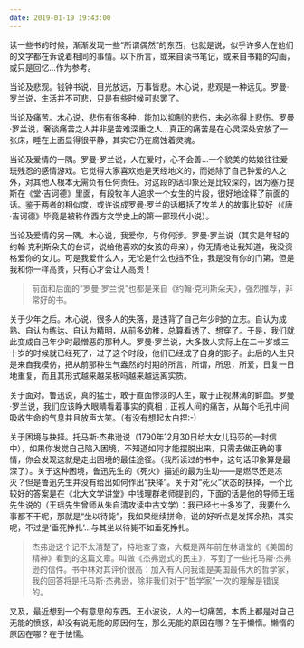 ```yaml
---
date: 2019-01-19 19:43:00
---
```


读一些书的时候，渐渐发现一些“所谓偶然”的东西，也就是说，似乎许多人在他们的文字都在诉说着相同的事情。以下所言，或来自读书笔记，或来自书籍的勾画，或只是回忆...作为参考。


当论及悲观。钱钟书说，目光放远，万事皆悲。木心说，悲观是一种远见。罗曼·罗兰说，生活并不可悲，只是有些时候可悲罢了。


当论及痛苦。木心说，悲伤有很多种，能加以抑制的悲伤，未必称得上悲伤。罗曼·罗兰说，奢谈痛苦之人并非是苦难深重之人...真正的痛苦是在心灵深处安放了一张床，睡在上面显得很平静，其实它仍在腐蚀着灵魂。


当论及爱情的一隅。罗曼·罗兰说，人在爱时，心不会善...一个貌美的姑娘往往爱玩残忍的感情游戏。它觉得大家喜欢她是天经地义的，而她除了自己钟爱的人之外，对其他人根本无需负有任何责任。对这段的话印象还是比较深的，因为塞万提斯在《堂·吉诃德》里面，有段牧羊人追求一个女生的片段，很好地诠释了前面的话。鉴于两者的相似度，或许说成罗曼·罗兰的话概括了牧羊人的故事比较好（《唐·吉诃德》毕竟是被称作西方文学史上的第一部现代小说）。


当论及爱情的另一隅。木心说，我爱你，与你何涉。罗曼·罗兰说（其实是年轻的约翰·克利斯朵夫的台词，说给他喜欢的女孩的母亲），你无情地让我知道，我没资格爱你的女儿。可是我爱什么人，无论是什么也挡不住，我是没有你的门第，但是我和你一样高贵，只有心才会让人高贵！
>前面和后面的“罗曼·罗兰说”也都是来自《约翰·克利斯朵夫》，强烈推荐，非常好的书。


关于少年之后。木心说，很多人的失落，是违背了自己年少时的立志。自认为成熟、自认为练达、自认为精明，从前多幼稚，总算看透了、想穿了。于是，我们就此变成自己年少时最憎恶的那种人。罗曼·罗兰说，大多数人实际上在二十岁或三十岁的时候就已经死了，过了这个时段，他们已经成了自身的影子。此后的人生只是来自我模仿，把从前那种生气盎然的时期的所言，所谓，所思，所爱，日复一日地重复，而且其形式越来越呆板吗越来越远离实质。

关于面对。鲁迅说，真的猛士，敢于直面惨淡的人生，敢于正视淋漓的鲜血。罗曼·罗兰说，我们应该睁大眼睛看着事实的真相；正视人间的痛苦，从每个毛孔中间吸收生命的气息并且放声大笑。（有没有想起太白捏:-)


关于困境与抉择。托马斯·杰弗逊说（1790年12月30日给大女儿玛莎的一封信中），如果你发觉自己陷入困境，不知道如何才能摆脱出来，只需去做正确的事情，你会发现这就是走出困境的最佳途径。（我所读过的书中，这句话印象算是最深了）。关于这种困境，鲁迅先生的《死火》描述的最为生动——是燃尽还是冻灭？但是鲁迅先生并没有给出如何作出“抉择”。关于对“死火”状态的抉择，一个比较好的答案是在《北大文学讲堂》中钱理群老师提到的，下面的话是他的导师王瑶先生说的（王瑶先生曾师从朱自清攻读中古文学）：我已经七十多岁了，我要什么事都不干呢，那就是“坐以待毙”，我如果继续拼命，说的好听点是发挥余热，其实呢，不过是‘垂死挣扎’...与其坐以待毙不如垂死挣扎。


>杰弗逊这个记不太清楚了，特地查了查，大概是两年前在林语堂的《美国的精神》看到的这篇文章。叫做《杰弗逊式的民主》，写到了一些托马斯·杰弗逊的信件。书中林对其评价很高：加入有人问我谁是美国最伟大的哲学家，我的回答将是托马斯·杰弗逊，除非我们对于“哲学家”一次的理解是错误的。



又及，最近想到一个有意思的东西。王小波说，人的一切痛苦，本质上都是对自己无能的愤怒，却没有说无能的原因何在，那么无能的原因在哪？在于懒惰。懒惰的原因在哪？在于怯懦。







